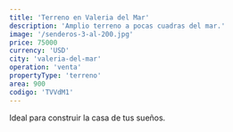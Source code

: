 ```yaml
---
title: 'Terreno en Valeria del Mar'
description: 'Amplio terreno a pocas cuadras del mar.'
image: '/senderos-3-al-200.jpg'
price: 75000
currency: 'USD'
city: 'valeria-del-mar'
operation: 'venta'
propertyType: 'terreno'
area: 900
codigo: 'TVVdM1'
---
```


Ideal para construir la casa de tus sueños.

